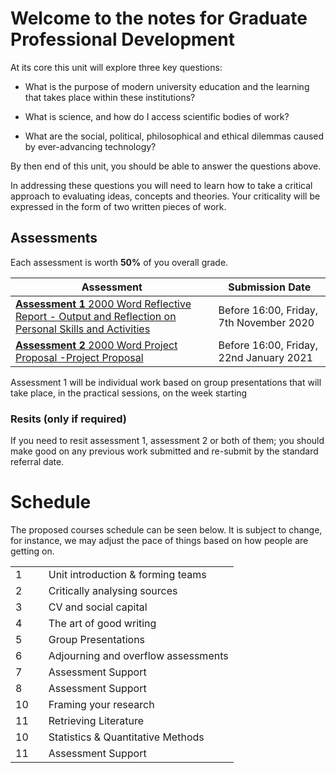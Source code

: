 # Welcome to the notes for Graduate Professional Development

At its core this unit will explore three key questions:

- What is the purpose of modern university education and the learning that takes place within these institutions?

- What is science, and how do I access scientific bodies of work?

- What are the social, political, philosophical and ethical dilemmas caused by ever-advancing technology?

By then end of this unit, you should be able to answer the questions above.

In addressing these questions you will need to learn how to take a critical approach to evaluating ideas, concepts and theories. Your criticality will be expressed in the form of two written pieces of work.

## Assessments

Each assessment is worth **50%** of you overall grade.

| Assessment                                                                                                                             | Submission Date                          |
| -------------------------------------------------------------------------------------------------------------------------------------- | ---------------------------------------- |
| [**Assessment 1** 2000 Word Reflective Report - Output and Reflection on Personal Skills and Activities](/assessments/assessment_1.md) | Before 16:00, Friday, 7th November 2020 |
| [**Assessment 2** 2000 Word Project Proposal -Project Proposal](/assessments/assessment_2.md)                                          | Before 16:00, Friday, 22nd January 2021  |

Assessment 1 will be individual work based on group presentations that will take place, in the practical sessions, on the week starting

### Resits (only if required)

If you need to resit assessment 1, assessment 2 or both of them; you should make good on any previous work submitted and re-submit by the standard referral date.

# Schedule

The proposed courses schedule can be seen below. It is subject to change, for instance, we may adjust the pace of things based on how people are getting on.

|     |           |                                     |
| --- | --------- | ----------------------------------- |
| 1   |  | Unit introduction & forming teams   |
| 2   |  | Critically analysing sources        |
| 3   | | CV and social capital               |
| 4   | | The art of good writing             |
| 5   |  | Group Presentations                 |
| 6   | | Adjourning and overflow assessments |
| 7   | | Assessment Support                  |
| 8   |  | Assessment Support                  |
| 10  |  | Framing your research               |
| 11  | | Retrieving Literature               |
| 10  | | Statistics & Quantitative Methods   |
| 11  |  | Assessment Support                  |
